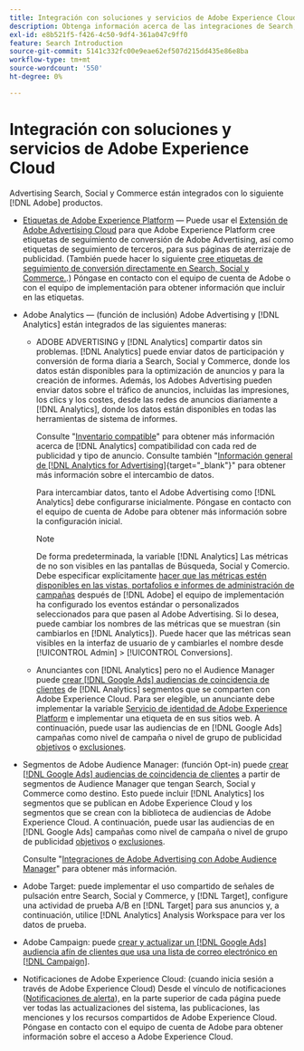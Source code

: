 ```yaml
---
title: Integración con soluciones y servicios de Adobe Experience Cloud
description: Obtenga información acerca de las integraciones de Search, Social y Commerce con las soluciones y los servicios de Adobe Experience Cloud.
exl-id: e8b521f5-f426-4c50-9df4-361a047c9ff0
feature: Search Introduction
source-git-commit: 5141c332fc00e9eae62ef507d215dd435e86e8ba
workflow-type: tm+mt
source-wordcount: '550'
ht-degree: 0%

---
```


# Integración con soluciones y servicios de Adobe Experience Cloud

Advertising Search, Social y Commerce están integrados con lo siguiente [!DNL Adobe] productos.

* [Etiquetas de Adobe Experience Platform](https://experienceleague.adobe.com/docs/experience-platform/tags/extensions/client/overview.html) — Puede usar el [Extensión de Adobe Advertising Cloud](https://exchange.adobe.com/apps/ec/100155) para que Adobe Experience Platform cree etiquetas de seguimiento de conversión de Adobe Advertising, así como etiquetas de seguimiento de terceros, para sus páginas de aterrizaje de publicidad. (También puede hacer lo siguiente [cree etiquetas de seguimiento de conversión directamente en Search, Social y Commerce.](/help/search-social-commerce/tools/conversion-tag-generate.md).) Póngase en contacto con el equipo de cuenta de Adobe o con el equipo de implementación para obtener información que incluir en las etiquetas.

* Adobe Analytics — (función de inclusión) Adobe Advertising y [!DNL Analytics] están integrados de las siguientes maneras:

   * ADOBE ADVERTISING y [!DNL Analytics] compartir datos sin problemas. [!DNL Analytics] puede enviar datos de participación y conversión de forma diaria a Search, Social y Commerce, donde los datos están disponibles para la optimización de anuncios y para la creación de informes. Además, los Adobes Advertising pueden enviar datos sobre el tráfico de anuncios, incluidas las impresiones, los clics y los costes, desde las redes de anuncios diariamente a [!DNL Analytics], donde los datos están disponibles en todas las herramientas de sistema de informes.

     Consulte &quot;[Inventario compatible](/help/search-social-commerce/introduction/supported-inventory.md)&quot; para obtener más información acerca de [!DNL Analytics] compatibilidad con cada red de publicidad y tipo de anuncio. Consulte también &quot;[Información general de [!DNL Analytics for Advertising]](https://experienceleague.adobe.com/docs/advertising/integrations/analytics/overview.html){target="_blank"}&quot; para obtener más información sobre el intercambio de datos.

     Para intercambiar datos, tanto el Adobe Advertising como [!DNL Analytics] debe configurarse inicialmente. Póngase en contacto con el equipo de cuenta de Adobe para obtener más información sobre la configuración inicial.

     >[!NOTE]
     >
     >De forma predeterminada, la variable [!DNL Analytics] Las métricas de no son visibles en las pantallas de Búsqueda, Social y Comercio. Debe especificar explícitamente [hacer que las métricas estén disponibles en las vistas, portafolios e informes de administración de campañas](/help/search-social-commerce/admin/conversion-metrics/conversion-metric-about.md) después de [!DNL Adobe] el equipo de implementación ha configurado los eventos estándar o personalizados seleccionados para que pasen al Adobe Advertising. Si lo desea, puede cambiar los nombres de las métricas que se muestran (sin cambiarlos en [!DNL Analytics]). Puede hacer que las métricas sean visibles en la interfaz de usuario de y cambiarles el nombre desde [!UICONTROL Admin] > [!UICONTROL Conversions].

   * Anunciantes con [!DNL Analytics] pero no el Audience Manager puede [crear [!DNL Google Ads] audiencias de coincidencia de clientes](/help/search-social-commerce/campaign-management/campaigns/google-audience-from-adobe-audience.md) de [!DNL Analytics] segmentos que se comparten con Adobe Experience Cloud. Para ser elegible, un anunciante debe implementar la variable [Servicio de identidad de Adobe Experience Platform](https://experienceleague.adobe.com/docs/id-service/using/home.html) e implementar una etiqueta de en sus sitios web. A continuación, puede usar las audiencias de en [!DNL Google Ads] campañas como nivel de campaña o nivel de grupo de publicidad [objetivos](/help/search-social-commerce/campaign-management/campaigns/audience-targets-manage.md) o [exclusiones](/help/search-social-commerce/campaign-management/campaigns/audience-exclusions-manage.md).

* Segmentos de Adobe Audience Manager: (función Opt-in) puede [crear [!DNL Google Ads] audiencias de coincidencia de clientes](/help/search-social-commerce/campaign-management/campaigns/google-audience-from-adobe-audience.md) a partir de segmentos de Audience Manager que tengan Search, Social y Commerce como destino. Esto puede incluir [!DNL Analytics] los segmentos que se publican en Adobe Experience Cloud y los segmentos que se crean con la biblioteca de audiencias de Adobe Experience Cloud. A continuación, puede usar las audiencias de en [!DNL Google Ads] campañas como nivel de campaña o nivel de grupo de publicidad [objetivos](/help/search-social-commerce/campaign-management/campaigns/audience-targets-manage.md) o [exclusiones](/help/search-social-commerce/campaign-management/campaigns/audience-exclusions-manage.md).

  Consulte &quot;[Integraciones de Adobe Advertising con Adobe Audience Manager](https://experienceleague.adobe.com/docs/advertising/integrations/audience-manager/overview.html)&quot; para obtener más información.

* Adobe Target: puede implementar el uso compartido de señales de pulsación entre Search, Social y Commerce, y [!DNL Target], configure una actividad de prueba A/B en [!DNL Target] para sus anuncios y, a continuación, utilice [!DNL Analytics] Analysis Workspace para ver los datos de prueba.

* Adobe Campaign: puede [crear y actualizar un [!DNL Google Ads] audiencia afín de clientes que usa una lista de correo electrónico en [!DNL Campaign]](/help/search-social-commerce/campaign-management/campaigns/google-audience-from-campaign-email-list.md).

* Notificaciones de Adobe Experience Cloud: (cuando inicia sesión a través de Adobe Experience Cloud) Desde el vínculo de notificaciones ([Notificaciones de alerta](/help/search-social-commerce/assets/notifications-panel.png "Notificaciones de alerta")), en la parte superior de cada página puede ver todas las actualizaciones del sistema, las publicaciones, las menciones y los recursos compartidos de Adobe Experience Cloud. Póngase en contacto con el equipo de cuenta de Adobe para obtener información sobre el acceso a Adobe Experience Cloud.
